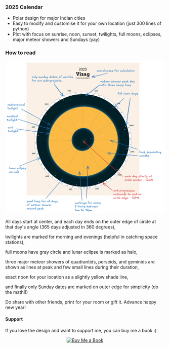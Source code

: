 ### 2025 Calendar

- Polar design for major Indian cities
- Easy to modify and customise it for your own location (just 300 lines of python)
- Plot with focus on sunrise, noon, sunset, twilights, full moons, eclipses, major meteor showers and Sundays (yay)

### How to read

![Calendar instruction](vizag_explain.png)

All days start at center, and each day ends on the outer edge of circle at that day's angle (365 days adjusted in 360 degrees),

twilights are marked for morning and evenings (helpful in catching space stations), 

full moons have gray circle and lunar eclipse is marked as halo, 

three major meteor showers of quadrantids, perseids, and geminids are shown as lines at peak and few small lines during their duration, 

exact noon for your location as a slightly yellow shade line,

and finally only Sunday dates are marked on outer edge for simplicity (do the math!!)

Do share with other friends, print for your room or gift it. Advance happy new year!

#### Support

If you love the design and want to support me, you can buy me a book :)

<p align="center">
  <a href="https://buymeacoffee.com/vizagite" target="_blank">
    <img src="https://images-boson.vercel.app/buymebook.png" alt="Buy Me a Book" style="height: 35px;">
  </a>
</p>